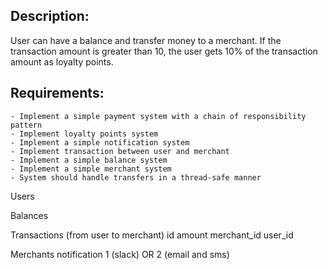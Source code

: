 ## Description:
User can have a balance and transfer money to a merchant.
If the transaction amount is greater than 10, the user gets 10% of the transaction amount as loyalty points.

## Requirements:
    - Implement a simple payment system with a chain of responsibility pattern
    - Implement loyalty points system
    - Implement a simple notification system
    - Implement transaction between user and merchant
    - Implement a simple balance system
    - Implement a simple merchant system
    - System should handle transfers in a thread-safe manner



Users

Balances

Transactions (from user to merchant)
id
amount
merchant_id
user_id

Merchants notification
1 (slack) OR 2 (email and sms)

